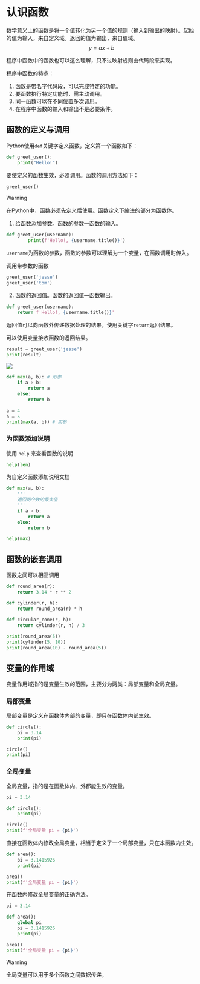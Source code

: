 # 认识函数

数学意义上的函数是将一个值转化为另一个值的规则（输入到输出的映射）。起始的值为输入，来自定义域。返回的值为输出，来自值域。
$$
y=ax+b
$$


程序中函数中的函数也可以这么理解，只不过映射规则由代码段来实现。

程序中函数的特点：

1. 函数是带名字代码段，可以完成特定的功能。
2. 要函数执行特定功能时，需主动调用。
3. 同一函数可以在不同位置多次调用。
4. 在程序中函数的输入和输出不是必要条件。

## 函数的定义与调用

Python使用`def`关键字定义函数，定义第一个函数如下：

```python
def greet_user():
  	print("Hello!")
```

要使定义的函数生效，必须调用。函数的调用方法如下：

```python
greet_user()
```

> [!warning]
>
> 在Python中，函数必须先定义后使用。函数定义下缩进的部分为函数体。

1. 给函数添加参数。函数的参数—函数的输入。

```python
def greet_user(username):
		print(f'Hello!, {username.title()}')
```

`username`为函数的参数，函数的参数可以理解为一个变量，在函数调用时传入。

调用带参数的函数

```python
greet_user('jesse')
greet_user('tom')
```

2. 函数的返回值。函数的返回值—函数输出。

```python
def greet_user(username):
  	return f'Hello!, {username.title()}'
```

返回值可以向函数外传递数据处理的结果，使用关键字`return`返回结果。

可以使用变量接收函数的返回结果。

```python
result = greet_user('jesse')
print(result)
```

![](https://raw.githubusercontent.com/hughxusu/lesson-py/developing/_images/base/py-tup-10-26-1.png)

```python
def max(a, b): # 形参
    if a > b:
        return a
    else:
        return b
      
a = 4
b = 5
print(max(a, b)) # 实参
```

### 为函数添加说明

使用 `help` 来查看函数的说明

```python
help(len)
```

为自定义函数添加说明文档

```python
def max(a, b):
    '''
    返回两个数的最大值
    '''
    if a > b:
        return a
    else:
        return b

help(max)
```

## 函数的嵌套调用

函数之间可以相互调用

```python
def round_area(r):
    return 3.14 * r ** 2

def cylinder(r, h):
    return round_area(r) * h
  
def circular_cone(r, h):
    return cylinder(r, h) / 3

print(round_area(5))
print(cylinder(5, 10))
print(round_area(10) - round_area(5))
```

## 变量的作用域

变量作用域指的是变量生效的范围，主要分为两类：局部变量和全局变量。

### 局部变量

局部变量是定义在函数体内部的变量，即只在函数体内部生效。

```python
def circle():
    pi = 3.14
    print(pi)

circle()
print(pi)
```

### 全局变量

全局变量，指的是在函数体内、外都能生效的变量。

```python
pi = 3.14

def circle():
    print(pi)

circle()
print(f'全局变量 pi = {pi}')
```

直接在函数体内修改全局变量，相当于定义了一个局部变量，只在本函数内生效。

```python
def area():
    pi = 3.1415926
    print(pi)

area()
print(f'全局变量 pi = {pi}')
```

在函数内修改全局变量的正确方法。

```python
pi = 3.14

def area():
    global pi
    pi = 3.1415926
    print(pi)

area()
print(f'全局变量 pi = {pi}')
```

> [!warning]
>
> 全局变量可以用于多个函数之间数据传递。

